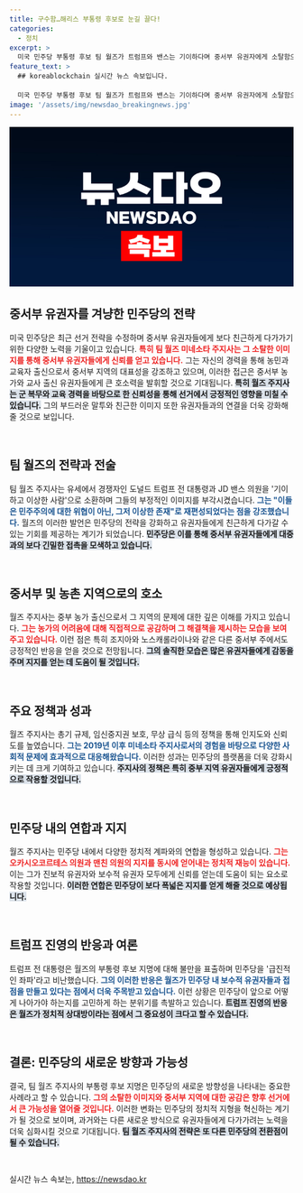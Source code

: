 ```yaml
---
title: 구수함…해리스 부통령 후보로 눈길 끌다!
categories:
  - 정치
excerpt: >
  미국 민주당 부통령 후보 팀 월즈가 트럼프와 밴스는 기이하다며 중서부 유권자에게 소탈함으로 호소하고 있다. 민주당은 이 발언을 통해 경쟁자들을 비웃음의 대상으로 전락시키며 선거 전략을 새롭게 단장했다. 91일 뒤, 월즈의 진정성과 친근함이 선거 결과에 어떤 영향을 미칠지 주목된다.
feature_text: >
  ## koreablockchain 실시간 뉴스 속보입니다.

  미국 민주당 부통령 후보 팀 월즈가 트럼프와 밴스는 기이하다며 중서부 유권자에게 소탈함으로 호소하고 있다. 민주당은 이 발언을 통해 경쟁자들을 비웃음의 대상으로 전락시키며 선거 전략을 새롭게 단장했다. 91일 뒤, 월즈의 진정성과 친근함이 선거 결과에 어떤 영향을 미칠지 주목된다.
image: '/assets/img/newsdao_breakingnews.jpg'
---
```


<p><img src="/assets/img/newsdao_breakingnews.jpg" alt="koreablockchain 속보" /></p>

<h2 data-ke-size="size26">중서부 유권자를 겨냥한 민주당의 전략</h2>

<p data-ke-size="size16">미국 민주당은 최근 선거 전략을 수정하며 중서부 유권자들에게 보다 친근하게 다가가기 위한 다양한 노력을 기울이고 있습니다. <b><span style="color: #ee2323;">특히 팀 월즈 미네소타 주지사는 그 소탈한 이미지를 통해 중서부 유권자들에게 신뢰를 얻고 있습니다.</span></b> 그는 자신의 경력을 통해 농민과 교육자 출신으로서 중서부 지역의 대표성을 강조하고 있으며, 이러한 접근은 중서부 농가와 교사 출신 유권자들에게 큰 호소력을 발휘할 것으로 기대됩니다. <b><span style="background-color: #21538527;">특히 월즈 주지사는 군 복무와 교육 경력을 바탕으로 한 신뢰성을 통해 선거에서 긍정적인 영향을 미칠 수 있습니다.</span></b> 그의 부드러운 말투와 친근한 이미지 또한 유권자들과의 연결을 더욱 강화해 줄 것으로 보입니다.</p>

<p data-ke-size="size16">&nbsp;</p>

<h2 data-ke-size="size26">팀 월즈의 전략과 전술</h2>

<p data-ke-size="size16">팀 월즈 주지사는 유세에서 경쟁자인 도널드 트럼프 전 대통령과 JD 밴스 의원을 '기이하고 이상한 사람'으로 소환하며 그들의 부정적인 이미지를 부각시켰습니다. <b><span style="color: #1a5490;">그는 "이들은 민주주의에 대한 위협이 아닌, 그저 이상한 존재"로 재편성되었다는 점을 강조했습니다.</span></b> 월즈의 이러한 발언은 민주당의 전략을 강화하고 유권자들에게 친근하게 다가갈 수 있는 기회를 제공하는 계기가 되었습니다. <b><span style="background-color: #21538527;">민주당은 이를 통해 중서부 유권자들에게 대중과의 보다 긴밀한 접촉을 모색하고 있습니다.</span></b></p>

<p data-ke-size="size16">&nbsp;</p>

<h2 data-ke-size="size26">중서부 및 농촌 지역으로의 호소</h2>

<p data-ke-size="size16">월즈 주지사는 중부 농가 출신으로서 그 지역의 문제에 대한 깊은 이해를 가지고 있습니다. <b><span style="color: #ee2323;">그는 농가의 어려움에 대해 직접적으로 공감하며 그 해결책을 제시하는 모습을 보여주고 있습니다.</span></b> 이런 점은 특히 조지아와 노스캐롤라이나와 같은 다른 중서부 주에서도 긍정적인 반응을 얻을 것으로 전망됩니다. <b><span style="background-color: #21538527;">그의 솔직한 모습은 많은 유권자들에게 감동을 주며 지지를 얻는 데 도움이 될 것입니다.</span></b></p>

<p data-ke-size="size16">&nbsp;</p>

<h2 data-ke-size="size26">주요 정책과 성과</h2>

<p data-ke-size="size16">월즈 주지사는 총기 규제, 임신중지권 보호, 무상 급식 등의 정책을 통해 인지도와 신뢰도를 높였습니다. <b><span style="color: #1a5490;">그는 2019년 이후 미네소타 주지사로서의 경험을 바탕으로 다양한 사회적 문제에 효과적으로 대응해왔습니다.</span></b> 이러한 성과는 민주당의 플랫폼을 더욱 강화시키는 데 크게 기여하고 있습니다. <b><span style="background-color: #21538527;">주지사의 정책은 특히 중부 지역 유권자들에게 긍정적으로 작용할 것입니다.</span></b></p>

<p data-ke-size="size16">&nbsp;</p>

<h2 data-ke-size="size26">민주당 내의 연합과 지지</h2>

<p data-ke-size="size16">월즈 주지사는 민주당 내에서 다양한 정치적 계파와의 연합을 형성하고 있습니다. <b><span style="color: #ee2323;">그는 오카시오코르테스 의원과 맨친 의원의 지지를 동시에 얻어내는 정치적 재능이 있습니다.</span></b> 이는 그가 진보적 유권자와 보수적 유권자 모두에게 신뢰를 얻는데 도움이 되는 요소로 작용할 것입니다. <b><span style="background-color: #21538527;">이러한 연합은 민주당이 보다 폭넓은 지지를 얻게 해줄 것으로 예상됩니다.</span></b></p>

<p data-ke-size="size16">&nbsp;</p>

<h2 data-ke-size="size26">트럼프 진영의 반응과 여론</h2>

<p data-ke-size="size16">트럼프 전 대통령은 월즈의 부통령 후보 지명에 대해 불만을 표출하며 민주당을 '급진적인 좌파'라고 비난했습니다. <b><span style="color: #1a5490;">그의 이러한 반응은 월즈가 민주당 내 보수적 유권자들과 접점을 만들고 있다는 점에서 더욱 주목받고 있습니다.</span></b> 이런 상황은 민주당이 앞으로 어떻게 나아가야 하는지를 고민하게 하는 분위기를 촉발하고 있습니다. <b><span style="background-color: #21538527;">트럼프 진영의 반응은 월즈가 정치적 상대방이라는 점에서 그 중요성이 크다고 할 수 있습니다.</span></b></p>

<p data-ke-size="size16">&nbsp;</p>

<h2 data-ke-size="size26">결론: 민주당의 새로운 방향과 가능성</h2>

<p data-ke-size="size16">결국, 팀 월즈 주지사의 부통령 후보 지명은 민주당의 새로운 방향성을 나타내는 중요한 사례라고 할 수 있습니다. <b><span style="color: #ee2323;">그의 소탈한 이미지와 중서부 지역에 대한 공감은 향후 선거에서 큰 가능성을 열어줄 것입니다.</span></b> 이러한 변화는 민주당의 정치적 지형을 혁신하는 계기가 될 것으로 보이며, 과거와는 다른 새로운 방식으로 유권자들에게 다가가려는 노력을 더욱 심화시킬 것으로 기대됩니다. <b><span style="background-color: #21538527;">팀 월즈 주지사의 전략은 또 다른 민주당의 전환점이 될 수 있습니다.</span></b></p>

<p data-ke-size="size16">&nbsp;</p>
실시간 뉴스 속보는, <a href="https://newsdao.kr" rel="dofollow">https://newsdao.kr</a>


